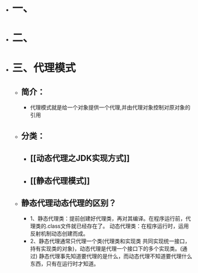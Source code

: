 - # 一、
- # 二、
- # 三、代理模式
	- ## 简介：
		- 代理模式就是给一个对象提供一个代理,并由代理对象控制对原对象的引用
	- ## 分类：
		- ## [[动态代理之JDK实现方式]]
		- ## [[静态代理模式]]
	- ## 静态代理动态代理的区别？
		- 1、静态代理类：提前创建好代理类，再对其编译。在程序运行前，代理类的.class文件就已经存在了。
		  动态代理类：在程序运行时，运用反射机制动态创建而成。
		- 2、静态代理通常只代理一个类(代理类和实现类 共同实现统一接口，持有实现类的对象)，动态代理是代理一个接口下的多个实现类。(通过)
		   静态代理事先知道要代理的是什么，而动态代理不知道要代理什么东西，只有在运行时才知道。
